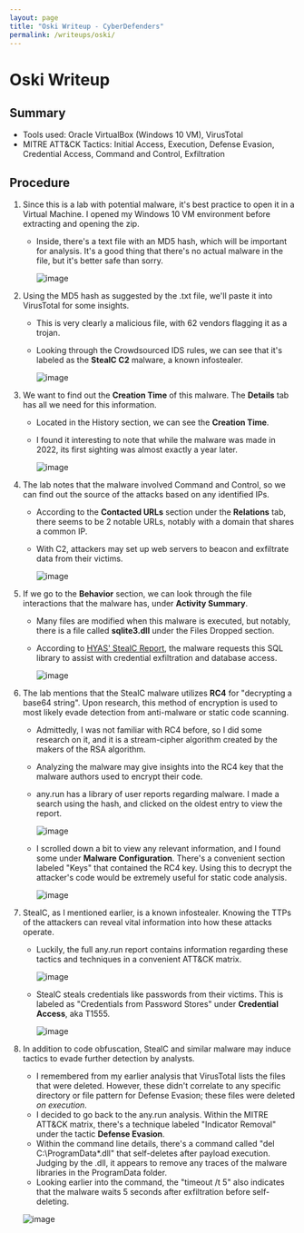 ```yaml
---
layout: page
title: "Oski Writeup - CyberDefenders"
permalink: /writeups/oski/
---
```


# Oski Writeup

## Summary
- Tools used: Oracle VirtualBox (Windows 10 VM), VirusTotal
- MITRE ATT&CK Tactics: Initial Access, Execution, Defense Evasion, Credential Access, Command and Control, Exfiltration

## Procedure
1. Since this is a lab with potential malware, it's best practice to open it in a Virtual Machine. I opened my Windows 10 VM environment before extracting and opening the zip.
   - Inside, there's a text file with an MD5 hash, which will be important for analysis. It's a good thing that there's no actual malware in the file, but it's better safe than sorry.

     ![image](https://github.com/user-attachments/assets/eef1c0c9-340d-4d32-9ab6-ea2847803636)

2. Using the MD5 hash as suggested by the .txt file, we'll paste it into VirusTotal for some insights.
   - This is very clearly a malicious file, with 62 vendors flagging it as a trojan.
   - Looking through the Crowdsourced IDS rules, we can see that it's labeled as the **StealC C2** malware, a known infostealer.

     ![image](https://github.com/user-attachments/assets/c86257ba-0e8a-42dc-abf2-fb99454b2d95)

3. We want to find out the **Creation Time** of this malware. The **Details** tab has all we need for this information.
   - Located in the History section, we can see the **Creation Time**.
   - I found it interesting to note that while the malware was made in 2022, its first sighting was almost exactly a year later.

     ![image](https://github.com/user-attachments/assets/9560ff2b-da4e-4b32-a8f9-f07f7e9a0bbe)

4. The lab notes that the malware involved Command and Control, so we can find out the source of the attacks based on any identified IPs.
   - According to the **Contacted URLs** section under the **Relations** tab, there seems to be 2 notable URLs, notably with a domain that shares a common IP.
   - With C2, attackers may set up web servers to beacon and exfiltrate data from their victims.

     ![image](https://github.com/user-attachments/assets/9bb6acfa-d16d-4773-b4aa-6ce381c89fad)

5. If we go to the **Behavior** section, we can look through the file interactions that the malware has, under **Activity Summary**.
   - Many files are modified when this malware is executed, but notably, there is a file called **sqlite3.dll** under the Files Dropped section.
   - According to [HYAS' StealC Report](https://www.hyas.com/blog/caught-in-the-act-stealc-the-cyber-thief-in-c), the malware requests this SQL library to assist with credential exfiltration and database access.

     ![image](https://github.com/user-attachments/assets/a540158f-b38d-4e59-8993-3f813022727e)
     
6. The lab mentions that the StealC malware utilizes **RC4** for "decrypting a base64 string". Upon research, this method of encryption is used to most likely evade detection from anti-malware or static code scanning.
   - Admittedly, I was not familiar with RC4 before, so I did some research on it, and it is a stream-cipher algorithm created by the makers of the RSA algorithm.
   - Analyzing the malware may give insights into the RC4 key that the malware authors used to encrypt their code.
   - any.run has a library of user reports regarding malware. I made a search using the hash, and clicked on the oldest entry to view the report.

     ![image](https://github.com/user-attachments/assets/bd193017-7843-4824-9ed1-ce79fc03e3d9)

   - I scrolled down a bit to view any relevant information, and I found some under **Malware Configuration**. There's a convenient section labeled "Keys" that contained the RC4 key. Using this to decrypt the attacker's code would be extremely useful for static code analysis.
  
     ![image](https://github.com/user-attachments/assets/ff74b795-add4-4e2a-b133-e07bf43d28da)

7. StealC, as I mentioned earlier, is a known infostealer. Knowing the TTPs of the attackers can reveal vital information into how these attacks operate.
   - Luckily, the full any.run report contains information regarding these tactics and techniques in a convenient ATT&CK matrix.
  
     ![image](https://github.com/user-attachments/assets/9d14955b-bfa6-4e2d-af81-72ba89cff231)

   - StealC steals credentials like passwords from their victims. This is labeled as "Credentials from Password Stores" under **Credential Access**, aka T1555.

     ![image](https://github.com/user-attachments/assets/ca3de6c8-63fb-4108-a0d3-c22e34d1f6a2)

8. In addition to code obfuscation, StealC and similar malware may induce tactics to evade further detection by analysts.
   - I remembered from my earlier analysis that VirusTotal lists the files that were deleted. However, these didn't correlate to any specific directory or file pattern for Defense Evasion; these files were deleted _on execution_.
   - I decided to go back to the any.run analysis. Within the MITRE ATT&CK matrix, there's a technique labeled "Indicator Removal" under the tactic **Defense Evasion**.
   - Within the command line details, there's a command called "del C:\ProgramData\*.dll" that self-deletes after payload execution. Judging by the .dll, it appears to remove any traces of the malware libraries in the ProgramData folder.
   - Looking earlier into the command, the "timeout /t 5" also indicates that the malware waits 5 seconds after exfiltration before self-deleting.

   ![image](https://github.com/user-attachments/assets/747222da-04f2-4ea5-bd6e-da5dcbeb0548)
